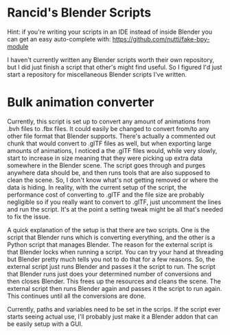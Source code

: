 # Rancid's Blender Scripts

Hint: if you're writing your scripts in an IDE instead of inside Blender 
you can get an easy auto-complete with:
https://github.com/nutti/fake-bpy-module

I haven't currently written any Blender scripts worth their own repository,
but I did just finish a script that other's might find useful.
So I figured I'd just start a repository for miscellaneous Blender scripts I've written.

# Bulk animation converter

Currently, this script is set up to convert any amount of animations from
.bvh files to .fbx files. It could easily be changed to convert from/to any
other file format that Blender supports. There's actually a commented out
chunk that would convert to .glTF files as well, but when exporting large
amounts of animations, I noticed a the .glTF files would, while very slowly,
start to increase in size meaning that they were picking up extra data 
somewhere in the Blender scene. The script goes through and purges anywhere data should be,
and then runs tools that are also supposed to clean the scene. So,
I don't know what's not getting removed or where the data is hiding. In reality,
with the current setup of the script, the performance cost of converting
to .glTF and the file size are probably negligible so if you really want
to convert to .glTF, just uncomment the lines and run the script. It's at
the point a setting tweak might be all that's needed to fix the issue.

A quick explanation of the setup is that there are two scripts. One is the
script that Blender runs which is converting everything, and the other is a 
Python script that manages Blender. The reason for the external script is
that Blender locks when running a script. You can try your hand at threading
but Blender pretty much tells you not to do that for a few reasons. So, the
external script just runs Blender and passes it the script to run. The script
that Blender runs just does your determined number of conversions and then
closes Blender. This frees up the resources and cleans the scene. The 
external script then runs Blender again and passes it the script to run 
again. This continues until all the conversions are done.

Currently, paths and variables need to be set in the scrips. If the script
ever starts seeing actual use, I'll probably just make it a Blender addon
that can be easily setup with a GUI.
